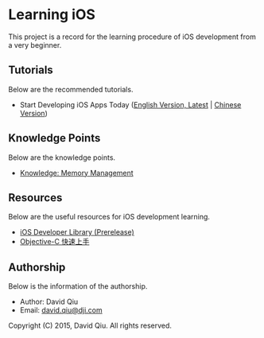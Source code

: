 # Learning iOS

This project is a record for the learning procedure of iOS development from a very beginner.


## Tutorials

Below are the recommended tutorials.

* Start Developing iOS Apps Today \([English Version, Latest](https://developer.apple.com/library/prerelease/ios/referencelibrary/GettingStarted/RoadMapiOS/index.html) | [Chinese Version](https://developer.apple.com/library/prerelease/ios/referencelibrary/GettingStarted/RoadMapiOSCh/index.html)\)


## Knowledge Points

Below are the knowledge points.

* [Knowledge: Memory Management](knowledge-memory-management)


## Resources

Below are the useful resources for iOS development learning.

* [iOS Developer Library \(Prerelease\)](https://developer.apple.com/library/prerelease/ios/navigation/)
* [Objective-C 快速上手](http://www.cnblogs.com/zzy0471/p/3894307.html)


## Authorship

Below is the information of the authorship.

* Author: David Qiu
* Email: david.qiu@dji.com

Copyright (C) 2015, David Qiu. All rights reserved.

